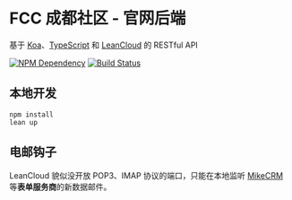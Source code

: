 # FCC 成都社区 - 官网后端

基于 [Koa][1]、[TypeScript][2] 和 [LeanCloud][3] 的 RESTful API

[![NPM Dependency](https://david-dm.org/FreeCodeCamp-Chengdu/OWS_BE.svg)][4]
[![Build Status](https://travis-ci.com/FreeCodeCamp-Chengdu/OWS_BE.svg?branch=v2)][5]

## 本地开发

```shell
npm install
lean up
```

## 电邮钩子

LeanCloud 貌似没开放 POP3、IMAP 协议的端口，只能在本地监听 [MikeCRM][6] 等**表单服务商**的新数据邮件。

[1]: https://koajs.com/
[2]: https://www.typescriptlang.org/
[3]: https://leancloud.cn/
[4]: https://david-dm.org/FreeCodeCamp-Chengdu/OWS_BE
[5]: https://travis-ci.com/FreeCodeCamp-Chengdu/OWS_BE
[6]: source/controller/MikeCRM.ts
